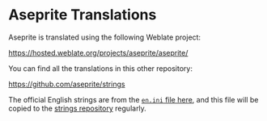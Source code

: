 # Aseprite Translations

Aseprite is translated using the following Weblate project:

  https://hosted.weblate.org/projects/aseprite/aseprite/

You can find all the translations in this other repository:

  https://github.com/aseprite/strings

The official English strings are from the [`en.ini` file here](https://github.com/aseprite/aseprite/blob/main/data/strings/en.ini),
and this file will be copied to the [strings repository](https://github.com/aseprite/strings/blob/main/en.ini) regularly.
